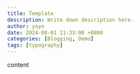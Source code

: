 ```yaml
---
title: Template
description: Write down description here.
author: yoyo
date: 2024-08-01 11:33:00 +0800
categories: [Blogging, Demo]
tags: [typography]
---
```


content

